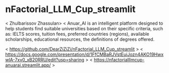 # nFactorial_LLM_Cup_streamlit

< Zhulbarissov Zhassulan>
< Anuar_AI is an intelligent platform designed to help students find suitable universities based on their specific criteria, such as:
IELTS scores, 
tuition fees, 
preferred countries (regions), 
available scholarships, 
educational resources, 
the definitions of degrees offered.
>
< https://github.com/DearZiZiZi/nFactorial_LLM_Cup_streamlit >
< https://docs.google.com/presentation/d/1FfCMBaRJVstEuiJozn4AKO19HwxwlA-7xv0_xB20RRU/edit?usp=sharing >
< https://nfactorialllmcup-anuarai.streamlit.app/ >

